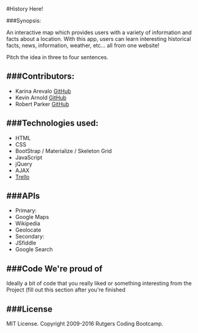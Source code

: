 #History Here!          


###Synopsis:

An interactive map which provides users with a variety of information and facts about a location. With this app, users can learn interesting historical facts, news, information, weather, etc... all from one website!

 Pitch the idea in three to four sentences.



###Contributors:  
---

* Karina Arevalo [GitHub](https://github.com/kjarevalo)  
* Kevin Arnold [GitHub](https://github.com/Kevarnold02)
* Robert Parker [GitHub](https://github.com/rparker24)


###Technologies used:
---
* HTML
* CSS
 * BootStrap / Materialize / Skeleton Grid
* JavaScript
 * jQuery
 * AJAX
* [Trello](https://trello.com/b/5sGXT7Ey/team-5ive)


###APIs
---
* Primary:
 * Google Maps
 * Wikipedia
 * Geolocate
* Secondary:
 * JSfiddle
 * Google Search


###Code We're proud of
---
Ideally a bit of code that you really liked or something interesting from the Project (fill out this section after you're finished




###License
---
MIT License. Copyright 2009-2016 Rutgers Coding Bootcamp.
